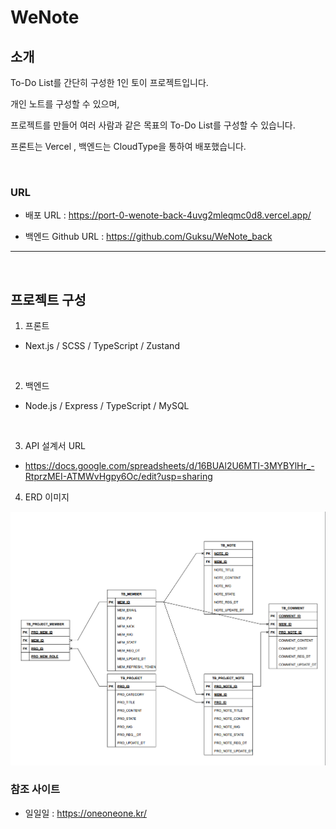 # WeNote

## 소개

To-Do List를 간단히 구성한 1인 토이 프로젝트입니다.

개인 노트를 구성할 수 있으며,

프로젝트를 만들어 여러 사람과 같은 목표의 To-Do List를 구성할 수 있습니다.

프론트는 Vercel , 백엔드는 CloudType을 통하여 배포했습니다.

<br/>

### URL

- 배포 URL : https://port-0-wenote-back-4uvg2mleqmc0d8.vercel.app/

- 백엔드 Github URL : https://github.com/Guksu/WeNote_back

---

<br/>

## 프로젝트 구성

1. 프론트

- Next.js / SCSS / TypeScript / Zustand

<br/>

2. 백엔드

- Node.js / Express / TypeScript / MySQL

<br/>

3. API 설계서 URL

- https://docs.google.com/spreadsheets/d/16BUAl2U6MTI-3MYBYlHr_-RtprzMEI-ATMWvHgpy6Oc/edit?usp=sharing

4. ERD 이미지

<img src="./public/erd.png">

### 참조 사이트

- 일일일 : https://oneoneone.kr/
